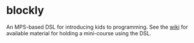 # blockly
An MPS-based DSL for introducing kids to programming.
See the [wiki](https://github.com/anthonyanjorin/blockly/wiki) for available material for holding a mini-course using the DSL. 
